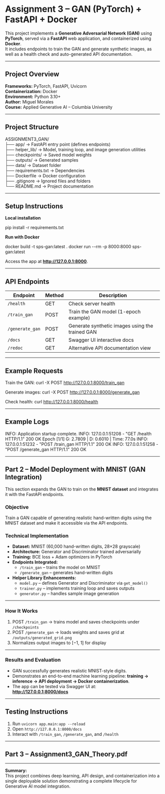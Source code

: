 # Assignment 3 – GAN (PyTorch) + FastAPI + Docker

This project implements a **Generative Adversarial Network (GAN)** using **PyTorch**, served via a **FastAPI** web application, and containerized using **Docker**.  
It includes endpoints to train the GAN and generate synthetic images, as well as a health check and auto-generated API documentation.

---

## Project Overview

**Frameworks:** PyTorch, FastAPI, Uvicorn  
**Containerization:** Docker  
**Environment:** Python 3.10+  
**Author:** Miguel Morales  
**Course:** Applied Generative AI – Columbia University  

---

## Project Structure

ASSIGNMENT3_GAN/  
├── app/ → FastAPI entry point (defines endpoints)  
├── helper_lib/ → Model, training loop, and image generation utilities  
├── checkpoints/ → Saved model weights  
├── outputs/ → Generated samples  
├── data/ → Dataset folder  
├── requirements.txt → Dependencies  
├── Dockerfile → Docker configuration  
├── .gitignore → Ignored files and folders  
└── README.md → Project documentation  

---

## Setup Instructions

**Local installation**

pip install -r requirements.txt

**Run with Docker**

docker build -t sps-gan:latest .
docker run --rm -p 8000:8000 sps-gan:latest

Access the app at **http://127.0.0.1:8000**.

---

## API Endpoints

| Endpoint | Method | Description |
|-----------|---------|-------------|
| `/health` | GET | Check server health |
| `/train_gan` | POST | Train the GAN model (1-epoch example) |
| `/generate_gan` | POST | Generate synthetic images using the trained GAN |
| `/docs` | GET | Swagger UI interactive docs |
| `/redoc` | GET | Alternative API documentation view |

---

## Example Requests

Train the GAN:
curl -X POST http://127.0.0.1:8000/train_gan

Generate images:
curl -X POST http://127.0.0.1:8000/generate_gan

Check health:
curl http://127.0.0.1:8000/health

---

## Example Logs

INFO: Application startup complete.
INFO: 127.0.0.1:51208 - "GET /health HTTP/1.1" 200 OK
Epoch [1/1] G: 2.7809 | D: 0.6010 | Time: 77.0s
INFO: 127.0.0.1:51232 - "POST /train_gan HTTP/1.1" 200 OK
INFO: 127.0.0.1:51258 - "POST /generate_gan HTTP/1.1" 200 OK

---

## Part 2 – Model Deployment with MNIST (GAN Integration)

This section expands the GAN to train on the **MNIST dataset** and integrates it with the FastAPI endpoints.

### Objective
Train a GAN capable of generating realistic hand-written digits using the MNIST dataset and make it accessible via the API endpoints.

### Technical Implementation
- **Dataset:** MNIST (60,000 hand-written digits, 28×28 grayscale)  
- **Architecture:** Generator and Discriminator trained adversarially  
- **Training:** BCE loss + Adam optimizers in PyTorch  
- **Endpoints Integrated:**  
  - `/train_gan` – trains the model on MNIST  
  - `/generate_gan` – generates hand-written digits  
- **Helper Library Enhancements:**  
  - `model.py` – defines Generator and Discriminator via `get_model()`  
  - `trainer.py` – implements training loop and saves outputs  
  - `generator.py` – handles sample image generation

---

### How It Works
1. POST `/train_gan` → trains model and saves checkpoints under `/checkpoints`  
2. POST `/generate_gan` → loads weights and saves grid at `/outputs/generated_grid.png`  
3. Normalizes output images to [−1, 1] for display

---

### Results and Evaluation
- GAN successfully generates realistic MNIST-style digits.  
- Demonstrates an end-to-end machine learning pipeline: **training → inference → API deployment → Docker containerization**.  
- The app can be tested via Swagger UI at:  
  **http://127.0.0.1:8000/docs**

---

## Testing Instructions
1. Run `uvicorn app.main:app --reload`  
2. Open `http://127.0.0.1:8000/docs`  
3. Interact with `/train_gan`, `/generate_gan`, and `/health`

---

## Part 3 – Assignment3_GAN_Theory.pdf

---

**Summary:**  
This project combines deep learning, API design, and containerization into a single deployable solution demonstrating a complete lifecycle for Generative AI model integration.

